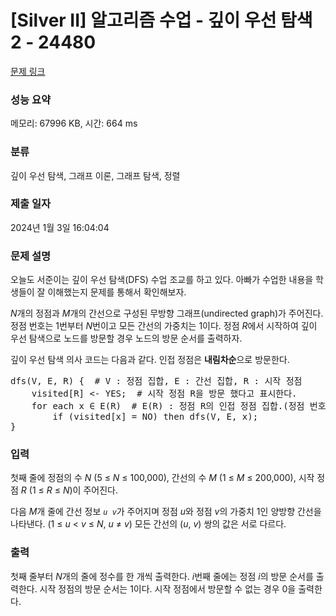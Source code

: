 # [Silver II] 알고리즘 수업 - 깊이 우선 탐색 2 - 24480 

[문제 링크](https://www.acmicpc.net/problem/24480) 

### 성능 요약

메모리: 67996 KB, 시간: 664 ms

### 분류

깊이 우선 탐색, 그래프 이론, 그래프 탐색, 정렬

### 제출 일자

2024년 1월 3일 16:04:04

### 문제 설명

<p>오늘도 서준이는 깊이 우선 탐색(DFS) 수업 조교를 하고 있다. 아빠가 수업한 내용을 학생들이 잘 이해했는지 문제를 통해서 확인해보자.</p>

<p><em>N</em>개의 정점과 <em>M</em>개의 간선으로 구성된 무방향 그래프(undirected graph)가 주어진다. 정점 번호는 1번부터 <em>N</em>번이고 모든 간선의 가중치는 1이다. 정점 <i>R</i>에서 시작하여 깊이 우선 탐색으로 노드를 방문할 경우 노드의 방문 순서를 출력하자.</p>

<p>깊이 우선 탐색 의사 코드는 다음과 같다. 인접 정점은 <b>내림차순</b>으로 방문한다.</p>

<pre>dfs(V, E, R) {  # V : 정점 집합, E : 간선 집합, R : 시작 정점
    visited[R] <- YES;  # 시작 정점 R을 방문 했다고 표시한다.
    for each x ∈ E(R)  # E(R) : 정점 R의 인접 정점 집합.(정점 번호를 <strong>내림차순</strong>으로 방문한다)
        if (visited[x] = NO) then dfs(V, E, x);
}</pre>

### 입력 

 <p>첫째 줄에 정점의 수 <em>N</em> (5 ≤ <em>N</em> ≤ 100,000), 간선의 수 <em>M</em> (1 ≤ <em>M</em> ≤ 200,000), 시작 정점 <em>R</em> (1 ≤ <em>R</em> ≤ <em>N</em>)이 주어진다.</p>

<p>다음 <em>M</em>개 줄에 간선 정보 <code><em>u</em> <em>v</em></code>가 주어지며 정점 <em>u</em>와 정점 <em>v</em>의 가중치 1인 양방향 간선을 나타낸다. (1 ≤ <em>u</em> < <em>v</em> ≤ <em>N</em>, <em>u</em> ≠ <em>v</em>) 모든 간선의 (<em>u</em>, <em>v</em>) 쌍의 값은 서로 다르다.</p>

### 출력 

 <p>첫째 줄부터 <em>N</em>개의 줄에 정수를 한 개씩 출력한다. <em>i</em>번째 줄에는 정점 <em>i</em>의 방문 순서를 출력한다. 시작 정점의 방문 순서는 1이다. 시작 정점에서 방문할 수 없는 경우 0을 출력한다.</p>

